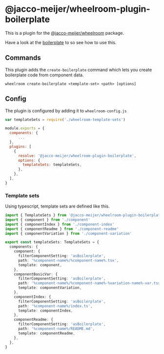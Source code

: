 # @jacco-meijer/wheelroom-plugin-boilerplate

This is a plugin for the [@jacco-meijer/wheelroom](https://www.npmjs.com/package/@jacco-meijer/wheelroom) package.

Have a look at the [boilerplate](https://github.com/jaccomeijer/wheelroom/tree/master/packages/boilerplate) to so see how to use this.

## Commands

This plugin adds the `create-boilerplate` command which lets you create boilerplate
code from component data.

```
wheelroom create-boilerplate <template-set> <path> [options]
```

## Config

The plugin is configured by adding it to `wheelroom-config.js`

```javascript
var templateSets = require('./wheelroom-template-sets')

module.exports = {
  components: {
      ...
  },
  plugins: [
    {
      resolve: '@jacco-meijer/wheelroom-plugin-boilerplate',
      options: {
        templateSets: templateSets,
      },
    },
  ],
}
```

### Template sets

Using typescript, template sets are defined like this. 

```typescript
import { TemplateSets } from '@jacco-meijer/wheelroom-plugin-boilerplate'
import { component } from './component'
import { componentIndex } from './component-index'
import { componentReadme } from './component-readme'
import { componentVariation } from './component-variation'

export const templateSets: TemplateSets = {
  components: {
    component: {
      filterComponentSetting: 'asBoilerplate',
      path: '%component-name%/%component-name%.tsx',
      template: component,
    },
    componentBasicVar: {
      filterComponentSetting: 'asBoilerplate',
      path: '%component-name%/%component-name%-%variation-name%-var.tsx',
      template: componentVariation,
    },
    componentIndex: {
      filterComponentSetting: 'asBoilerplate',
      path: '%component-name%/index.ts',
      template: componentIndex,
    },
    componentReadme: {
      filterComponentSetting: 'asBoilerplate',
      path: '%component-name%/README.md',
      template: componentReadme,
    },
  },
}
```
